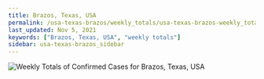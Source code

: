 ```yaml
---
title: Brazos, Texas, USA
permalink: /usa-texas-brazos/weekly_totals/usa-texas-brazos-weekly_totals.html
last_updated: Nov 5, 2021
keywords: ["Brazos, Texas, USA", "weekly totals"]
sidebar: usa-texas-brazos_sidebar
---
```


![Weekly Totals of Confirmed Cases for Brazos, Texas, USA](/covid_tracker/images/graphs/usa-texas-brazos-weekly_totals_graph.png)
